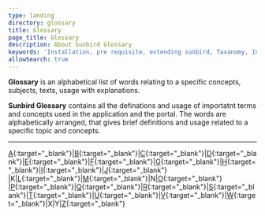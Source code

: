 ```yaml
---
type: landing
directory: glossary
title: Glossary 
page_title: Glossary
description: About Sunbird Glossary
keywords: 'Installation, pre requisite, extending sunbird, Taxanomy, Infra, attributes'
allowSearch: true
---
```


**Glossary** is an alphabetical list of words relating to a specific concepts, subjects, texts, usage with explanations. 

**Sunbird Glossary** contains all the definations and usage of importatnt terms and concepts used in the application and the portal. The words are alphabetically arranged, that gives brief definitions and usage related to a specific topic and concepts. 

---

[A](glossary/a){:target="_blank"}|[B](glossary/b){:target="_blank"}|[C](glossary/c){:target="_blank"}|[D](glossary/d){:target="_blank"}|[E](glossary/e){:target="_blank"}|[F](glossary/f){:target="_blank"}|[G](glossary/g){:target="_blank"}|[H](glossary/h){:target="_blank"}|[I](glossary/i){:target="_blank"}|[J](glossary/j){:target="_blank"} |K|[L](glossary/l){:target="_blank"}|[M](glossary/m){:target="_blank"}|N|[O](glossary/o){:target="_blank"}  |[P](glossary/p){:target="_blank"}|[Q](glossary/q){:target="_blank"}|[R](glossary/r){:target="_blank"}|[S](glossary/s){:target="_blank"}|[T](glossary/t){:target="_blank"}|[U](glossary/u){:target="_blank"}|[V](glossary/v){:target="_blank"}|[W](glossary/w){:target="_blank"}|X|Y|[Z](glossary/z){:target="_blank"}
 














